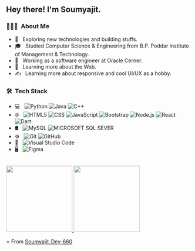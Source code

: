 <h2> Hey there! I'm Soumyajit.</h2>

<h3> 👨🏻‍💻 &nbsp;About Me </h3>

- 🤔 &nbsp; Exploring new technologies and building stuffs.
- 🎓 &nbsp; Studied Computer Science & Engineering from B.P. Poddar Institute of Management & Technology.
- 💼 &nbsp; Working as a software engineer at Oracle Cerner.
- 🌱 &nbsp; Learning more about the Web.
- ✍️ &nbsp; Learning more about responsive and cool UI/UX as a hobby.

<h3> 🛠 &nbsp;Tech Stack</h3>

- 💻 &nbsp;
  ![Python](https://img.shields.io/badge/-Python-333333?style=flat&logo=python)
  ![Java](https://img.shields.io/badge/-Java-333333?style=flat&logo=Java&logoColor=007396)
  ![C++](https://img.shields.io/badge/-C++-333333?style=flat&logo=C%2B%2B&logoColor=00599C)
- 🌐 &nbsp;
  ![HTML5](https://img.shields.io/badge/-HTML5-333333?style=flat&logo=HTML5)
  ![CSS](https://img.shields.io/badge/-CSS-333333?style=flat&logo=CSS3&logoColor=1572B6)
  ![JavaScript](https://img.shields.io/badge/-JavaScript-333333?style=flat&logo=javascript)
  ![Bootstrap](https://img.shields.io/badge/-Bootstrap-333333?style=flat&logo=bootstrap&logoColor=563D7C)
  ![Node.js](https://img.shields.io/badge/-Node.js-333333?style=flat&logo=node.js)
  ![React](https://img.shields.io/badge/-React-333333?style=flat&logo=react)
  ![Dart](https://img.shields.io/badge/-Dart-333333?style=flat&logo=dart)
- 🛢 &nbsp;
  ![MySQL](https://img.shields.io/badge/-MySQL-333333?style=flat&logo=mysql)
  ![MICROSOFT SQL SEVER](https://img.shields.io/badge/Microsoft%20SQL%20Sever-CC2927??style=flat&logo=microsoft%20sql%20server)
- ⚙️ &nbsp;
  ![Git](https://img.shields.io/badge/-Git-333333?style=flat&logo=git)
  ![GitHub](https://img.shields.io/badge/-GitHub-333333?style=flat&logo=github)
- 🔧 &nbsp;
  ![Visual Studio Code](https://img.shields.io/badge/-Visual%20Studio%20Code-333333?style=flat&logo=visual-studio-code&logoColor=007ACC)
- 🖥 &nbsp;
  ![Figma](https://img.shields.io/badge/-Figma-333333?style=flat&logo=figma)

<br/>

<a href="https://github.com/AVS1508">
  <img height="180em" src="https://github-readme-stats.vercel.app/api?username=Soumyajit-Dey-660&theme=buefy&show_icons=true" />
  <img height="180em" src="https://github-readme-stats.vercel.app/api/top-langs/?username=Soumyajit-Dey-660&theme=buefy&layout=compact" />
</a>

<br/>

⭐️ From [Soumyajit-Dey-660](https://github.com/Soumyajit-Dey-660)
